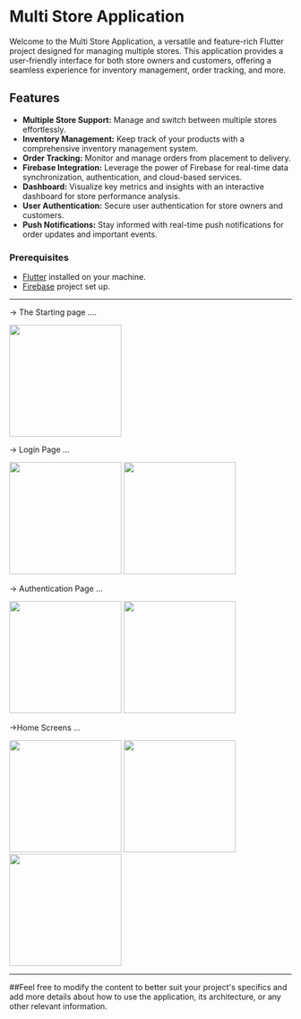 # Multi Store Application

Welcome to the Multi Store Application, a versatile and feature-rich Flutter project designed for managing multiple stores. This application provides a user-friendly interface for both store owners and customers, offering a seamless experience for inventory management, order tracking, and more.

## Features

- **Multiple Store Support:** Manage and switch between multiple stores effortlessly.
- **Inventory Management:** Keep track of your products with a comprehensive inventory management system.
- **Order Tracking:** Monitor and manage orders from placement to delivery.
- **Firebase Integration:** Leverage the power of Firebase for real-time data synchronization, authentication, and cloud-based services.
- **Dashboard:** Visualize key metrics and insights with an interactive dashboard for store performance analysis.
- **User Authentication:** Secure user authentication for store owners and customers.
- **Push Notifications:** Stay informed with real-time push notifications for order updates and important events.


### Prerequisites

- [Flutter](https://flutter.dev/) installed on your machine.
- [Firebase](https://firebase.google.com/) project set up.
____

->  The Starting page 
....


  <img src="https://github.com/06ajeesh/Flutter_Basics/assets/110251010/bbb7839f-f689-4fe1-beaa-a763dd530ba0" width="200">


->  Login Page
...


  <img src="https://github.com/06ajeesh/Flutter_Basics/assets/110251010/ec954f39-e78a-4457-b799-1a2e46b72550" width="200">
  <img src="https://github.com/06ajeesh/Flutter_Basics/assets/110251010/eef972b0-0891-403f-a1ee-fe90c0795009" width="200">

-> Authentication Page
...


  <img src="https://github.com/06ajeesh/Flutter_Basics/assets/110251010/6781e825-0336-4cfc-b2ce-1a582d8ed21f" width="200">
  <img src="https://github.com/06ajeesh/Flutter_Basics/assets/110251010/8fc12e3d-3dd6-42b6-9b3d-a683a241fef3" width="200">


->Home Screens
...


<img src="https://github.com/06ajeesh/Flutter_Basics/assets/110251010/e4c7e7cf-ac71-4b2a-9d2f-9ec58396945c" width="200">
<img src="https://github.com/06ajeesh/Flutter_Basics/assets/110251010/4a458dd5-11fd-420f-94a8-b2c9c5f4a49d" width="200">
<img src="https://github.com/06ajeesh/Flutter_Basics/assets/110251010/8c9d328b-67f7-4b7f-8c60-6812f3aaea02" width="200">

___






##Feel free to modify the content to better suit your project's specifics and add more details about how to use the application, its architecture, or any other relevant information.
